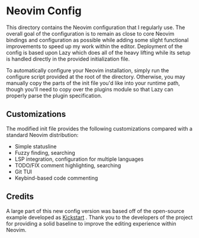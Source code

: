 # Neovim Config
This directory contains the Neovim configuration that I regularly use. The
overall goal of the configuration is to remain as close to core Neovim
bindings and configuration as possible while adding some slight functional
improvements to speed up my work within the editor. Deployment of the config
is based upon Lazy which does all of the heavy lifting while its setup is
handled directly in the provided initialization file.

To automatically configure your Neovim installation, simply run the configure
script provided at the root of the directory. Otherwise, you may manually
copy the parts of the init file you'd like into your runtime path, though you'll
need to copy over the plugins module so that Lazy can properly parse the plugin
specification.

## Customizations
The modified init file provides the following customizations compared with a
standard Neovim distribution:

* Simple statusline
* Fuzzy finding, searching
* LSP integration, configuration for multiple languages
* TODO/FIX comment highlighting, searching
* Git TUI
* Keybind-based code commenting

## Credits
A large part of this new config version was based off of the open-source example
developed as [Kickstart](https://github.com/nvim-lua/kickstart.nvim/tree/master)
. Thank you to the developers of the project for providing a solid baseline to 
improve the editing experience within Neovim.
